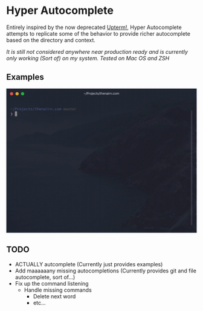 # Hyper Autocomplete

Entirely inspired by the now deprecated [Upterm!](https://github.com/railsware/upterm), 
Hyper Autocomplete attempts to replicate some of the behavior to provide richer autocomplete
based on the directory and context.

*It is still not considered anywhere near production ready and is currently only working (Sort of) on my system.*
*Tested on Mac OS and ZSH*

## Examples

![Git Autocompletion](https://github.com/inlustra/hyper-autocomplete/raw/master/images/example.gif "File Autcompletion")


## TODO

* ACTUALLY autcomplete (Currently just provides examples)
* Add maaaaaany missing autocompletions (Currently provides git and file autocomplete, sort of...)
* Fix up the command listening
  * Handle missing commands
    * Delete next word
    * etc...